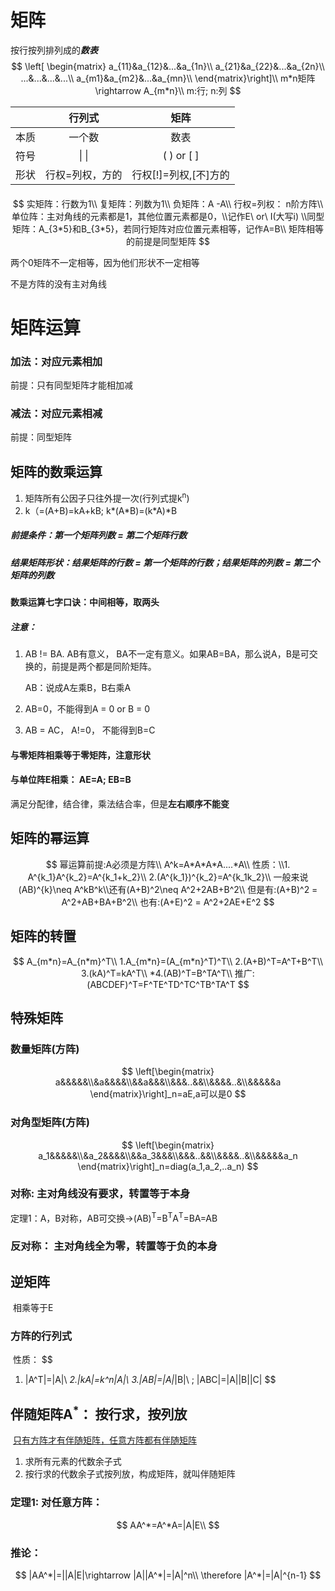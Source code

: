 # 矩阵

按行按列排列成的***数表***
$$
\left[ \begin{matrix}
a_{11}&a_{12}&...&a_{1n}\\
a_{21}&a_{22}&...&a_{2n}\\
...&...&...&...\\
a_{m1}&a_{m2}&...&a_{mn}\\
\end{matrix}\right]\\
m*n矩阵\rightarrow A_{m*n}\\
m:行; n:列
$$

|      |     行列式      |         矩阵          |
| :--: | :-------------: | :-------------------: |
| 本质 |     一个数      |         数表          |
| 符号 |     \|   \|     |     (  ) or [  ]      |
| 形状 | 行权=列权，方的 | 行权[!]=列权,[不]方的 |

#### 

$$
实矩阵：行数为1\\
复矩阵：列数为1\\
负矩阵：A    -A\\
行权=列权： n阶方阵\\
单位阵：主对角线的元素都是1，其他位置元素都是0，\\记作E\ or\ I(大写i)
\\同型矩阵：A_{3*5}和B_{3*5}，若同行矩阵对应位置元素相等，记作A=B\\
矩阵相等的前提是同型矩阵
$$

两个0矩阵不一定相等，因为他们形状不一定相等

不是方阵的没有主对角线

# 矩阵运算

### 加法：对应元素相加

前提：只有同型矩阵才能相加减

### 减法：对应元素相减

前提：同型矩阵

## 矩阵的数乘运算

1.  矩阵所有公因子只往外提一次(行列式提k<sup>n</sup>)
2.  k（=(A+B)=kA+kB; k\*(A\*B)=(k\*A)\*B

##### 前提条件：第一个矩阵列数 = 第二个矩阵行数

##### 结果矩阵形状：结果矩阵的行数 = 第一个矩阵的行数；结果矩阵的列数 = 第二个矩阵的列数

#### 数乘运算七字口诀：中间相等，取两头

##### 注意： 

1.  AB != BA. AB有意义， BA不一定有意义。如果AB=BA，那么说A，B是可交换的，前提是两个都是同阶矩阵。

    AB：说成A左乘B，B右乘A

2.  AB=0，不能得到A = 0 or B = 0

3.  AB = AC， A!=0， 不能得到B=C

#### 与零矩阵相乘等于零矩阵，注意形状

#### 与单位阵E相乘： 		AE=A; EB=B

满足分配律，结合律，乘法结合率，但是**左右顺序不能变**

## 矩阵的幂运算

$$
幂运算前提:A必须是方阵\\
A^k=A*A*A*A....*A\\
性质：\\1. A^{k_1}A^{k_2}=A^{k_1+k_2}\\
2.(A^{k_1})^{k_2}=A^{k_1k_2}\\
一般来说(AB)^{k}\neq A^kB^k\\还有(A+B)^2\neq A^2+2AB+B^2\\
但是有:(A+B)^2 = A^2+AB+BA+B^2\\
也有:(A+E)^2 = A^2+2AE+E^2
$$

## 矩阵的转置

$$
A_{m*n}=A_{n*m}^T\\
1.A_{m*n}=(A_{m*n}^T)^T\\
2.(A+B)^T=A^T+B^T\\
3.(kA)^T=kA^T\\
*4.(AB)^T=B^TA^T\\
推广:(ABCDEF)^T=F^TE^TD^TC^TB^TA^T
$$

## 特殊矩阵

### 数量矩阵(方阵)

$$
\left[\begin{matrix}
a&&&&&\\&a&&&&\\&&a&&&\\&&&..&&\\&&&&..&\\&&&&&a
\end{matrix}\right]_n=aE,a可以是0
$$

### 对角型矩阵(方阵)

$$
\left[\begin{matrix}
a_1&&&&&\\&a_2&&&&\\&&a_3&&&\\&&&..&&\\&&&&..&\\&&&&&a_n
\end{matrix}\right]_n=diag(a_1,a_2,..a_n)
$$

### 对称: 主对角线没有要求，转置等于本身

定理1：A，B对称，AB可交换->(AB)<sup>T</sup>=B<sup>T</sup>A<sup>T</sup>=BA=AB

### 反对称： 主对角线全为零，转置等于负的本身

## 逆矩阵

​	相乘等于E

### 方阵的行列式

​	性质：
$$
1. |A^T|=|A|\\
*2.|kA|=k^n|A|\\
3.|AB|=|A|*|B|\ ; |ABC|=|A||B||C|
$$

## 伴随矩阵A<sup>*</sup>： 按行求，按列放

​	<u>只有方阵才有伴随矩阵，任意方阵都有伴随矩阵</u>

1.  求所有元素的代数余子式
2.  按行求的代数余子式按列放，构成矩阵，就叫伴随矩阵

### 定理1: 对任意方阵：

$$
AA^*=A^*A=|A|E\\
$$

### 推论：

$$
|AA^*|=||A|E|\rightarrow |A||A^*|=|A|^n\\
\therefore |A^*|=|A|^{n-1}
$$

